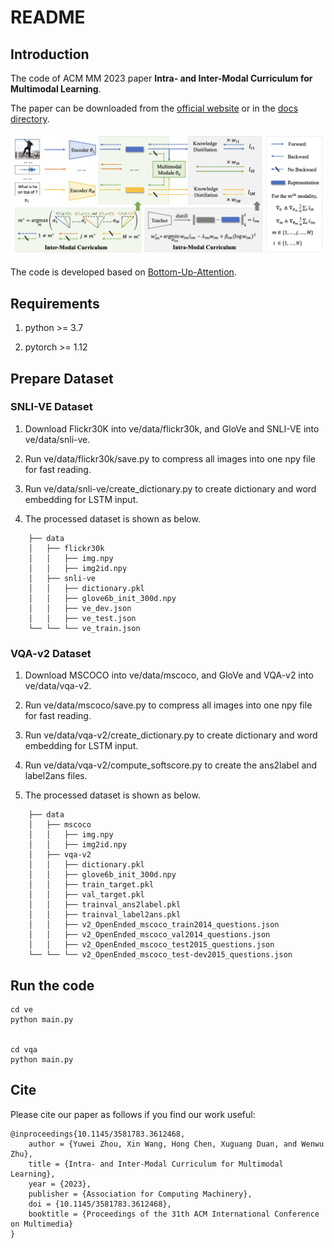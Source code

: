 # README


## Introduction

The code of ACM MM 2023 paper **Intra- and Inter-Modal Curriculum for Multimodal Learning**.

The paper can be downloaded from the [official website](https://dl.acm.org/doi/pdf/10.1145/3581783.3612468) or in the [docs directory](https://github.com/zhouyw16/I2MCL/tree/master/docs).

<img src="docs/framework.png">

The code is developed based on [Bottom-Up-Attention](https://github.com/hengyuan-hu/bottom-up-attention-vqa).


## Requirements

1. python >= 3.7

2. pytorch >= 1.12


## Prepare Dataset

### SNLI-VE Dataset

1. Download Flickr30K into ve/data/flickr30k, and GloVe and SNLI-VE into ve/data/snli-ve.

2. Run ve/data/flickr30k/save.py to compress all images into one npy file for fast reading.

3. Run ve/data/snli-ve/create_dictionary.py to create dictionary and word embedding for LSTM input.

4. The processed dataset is shown as below.


```
    ├── data
    │   ├── flickr30k
    │   │   ├── img.npy
    │   │   ├── img2id.npy 
    │   ├── snli-ve
    │   │   ├── dictionary.pkl
    │   │   ├── glove6b_init_300d.npy
    │   │   ├── ve_dev.json
    │   │   ├── ve_test.json
    └── └── └── ve_train.json
```

### VQA-v2 Dataset

1. Download MSCOCO into ve/data/mscoco, and GloVe and VQA-v2 into ve/data/vqa-v2.

2. Run ve/data/mscoco/save.py to compress all images into one npy file for fast reading.

3. Run ve/data/vqa-v2/create_dictionary.py to create dictionary and word embedding for LSTM input.

4. Run ve/data/vqa-v2/compute_softscore.py to create the ans2label and label2ans files.

5. The processed dataset is shown as below.


```
    ├── data
    │   ├── mscoco
    │   │   ├── img.npy
    │   │   ├── img2id.npy 
    │   ├── vqa-v2
    │   │   ├── dictionary.pkl
    │   │   ├── glove6b_init_300d.npy
    │   │   ├── train_target.pkl
    │   │   ├── val_target.pkl
    │   │   ├── trainval_ans2label.pkl
    │   │   ├── trainval_label2ans.pkl
    │   │   ├── v2_OpenEnded_mscoco_train2014_questions.json
    │   │   ├── v2_OpenEnded_mscoco_val2014_questions.json
    │   │   ├── v2_OpenEnded_mscoco_test2015_questions.json
    └── └── └── v2_OpenEnded_mscoco_test-dev2015_questions.json
```

## Run the code

```
cd ve
python main.py


cd vqa
python main.py
```


## Cite

Please cite our paper as follows if you find our work useful:

```
@inproceedings{10.1145/3581783.3612468,
    author = {Yuwei Zhou, Xin Wang, Hong Chen, Xuguang Duan, and Wenwu Zhu},
    title = {Intra- and Inter-Modal Curriculum for Multimodal Learning},
    year = {2023},
    publisher = {Association for Computing Machinery},
    doi = {10.1145/3581783.3612468},
    booktitle = {Proceedings of the 31th ACM International Conference on Multimedia}
}
```
